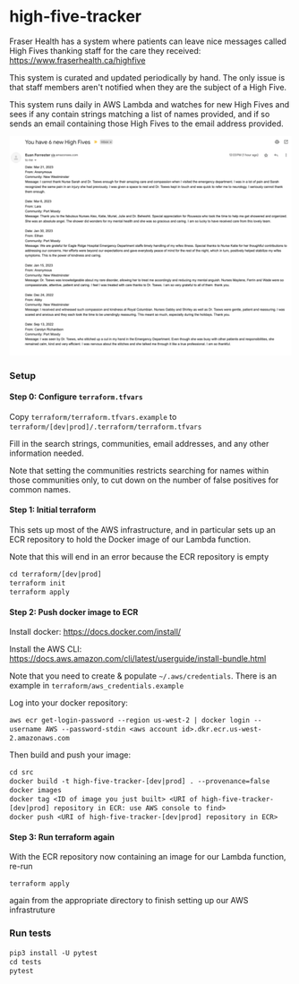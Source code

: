 # high-five-tracker

Fraser Health has a system where patients can leave nice messages called High Fives thanking staff for the care they received: https://www.fraserhealth.ca/highfive

This system is curated and updated periodically by hand. The only issue is that staff members aren't notified when they are the subject of a High Five.

This system runs daily in AWS Lambda and watches for new High Fives and sees if any contain strings matching a list of names provided, and if so sends an email containing those High Fives to the email address provided.

![Example High Five email](https://github.com/euan-forrester/high-five-tracker/raw/main/images/example-email.png "Example High Five email")

### Setup

#### Step 0: Configure `terraform.tfvars`

Copy `terraform/terraform.tfvars.example` to `terraform/[dev|prod]/.terraform/terraform.tfvars`

Fill in the search strings, communities, email addresses, and any other information needed.

Note that setting the communities restricts searching for names within those communities only, to cut down on the number of false positives for common names.

#### Step 1: Initial terraform

This sets up most of the AWS infrastructure, and in particular sets up an ECR repository to hold the Docker image of our Lambda function.

Note that this will end in an error because the ECR repository is empty

```
cd terraform/[dev|prod]
terraform init
terraform apply
```

#### Step 2: Push docker image to ECR

Install docker: https://docs.docker.com/install/

Install the AWS CLI: https://docs.aws.amazon.com/cli/latest/userguide/install-bundle.html

Note that you need to create & populate `~/.aws/credentials`. There is an example in `terraform/aws_credentials.example`

Log into your docker repository:

```
aws ecr get-login-password --region us-west-2 | docker login --username AWS --password-stdin <aws account id>.dkr.ecr.us-west-2.amazonaws.com
```

Then build and push your image:

```
cd src
docker build -t high-five-tracker-[dev|prod] . --provenance=false
docker images
docker tag <ID of image you just built> <URI of high-five-tracker-[dev|prod] repository in ECR: use AWS console to find>
docker push <URI of high-five-tracker-[dev|prod] repository in ECR>
```

#### Step 3: Run terraform again

With the ECR repository now containing an image for our Lambda function, re-run

```
terraform apply
```

again from the appropriate directory to finish setting up our AWS infrastruture


### Run tests

```
pip3 install -U pytest
cd tests
pytest
```
